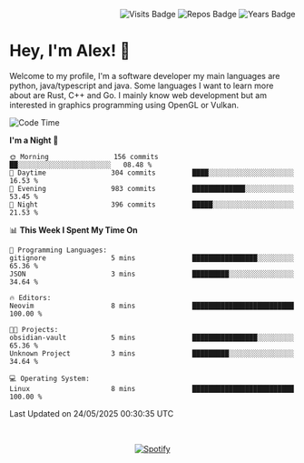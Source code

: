 <p align="right">
  <img src="https://badges.pufler.dev/visits/Alextibtab/Alextibtab" alt="Visits Badge">
  <img src="https://badges.pufler.dev/repos/Alextibtab/" alt="Repos Badge">
  <img src="https://badges.pufler.dev/years/Alextibtab/" alt="Years Badge">
</p>

<h1 align="left">Hey, I'm Alex! 💽 </h1>

Welcome to my profile, I'm a software developer my main languages are python, java/typescript and java. Some languages I want to learn more about are Rust, C++ and Go. I mainly know web development but am interested in graphics programming using OpenGL or Vulkan.

<!--START_SECTION:waka-->
![Code Time](http://img.shields.io/badge/Code%20Time-144%20hrs%2020%20mins-blue)

**I'm a Night 🦉** 

```text
🌞 Morning                156 commits         ██░░░░░░░░░░░░░░░░░░░░░░░   08.48 % 
🌆 Daytime                304 commits         ████░░░░░░░░░░░░░░░░░░░░░   16.53 % 
🌃 Evening                983 commits         █████████████░░░░░░░░░░░░   53.45 % 
🌙 Night                  396 commits         █████░░░░░░░░░░░░░░░░░░░░   21.53 % 
```


📊 **This Week I Spent My Time On** 

```text
💬 Programming Languages: 
gitignore                5 mins              ████████████████░░░░░░░░░   65.36 % 
JSON                     3 mins              █████████░░░░░░░░░░░░░░░░   34.64 % 

🔥 Editors: 
Neovim                   8 mins              █████████████████████████   100.00 % 

🐱‍💻 Projects: 
obsidian-vault           5 mins              ████████████████░░░░░░░░░   65.36 % 
Unknown Project          3 mins              █████████░░░░░░░░░░░░░░░░   34.64 % 

💻 Operating System: 
Linux                    8 mins              █████████████████████████   100.00 % 
```


 Last Updated on 24/05/2025 00:30:35 UTC
<!--END_SECTION:waka-->
&nbsp;<div align="center">
  [![Spotify](https://spotify-now-playing-wine-six.vercel.app/api/spotify?border_color=ffffff)](https://open.spotify.com/user/pmo1v2ejnt42kgp5jar5drtag)
</div>

